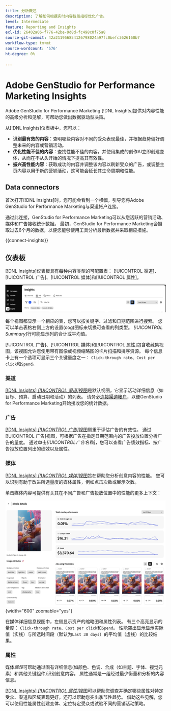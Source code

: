 ```yaml
---
title: 分析概述
description: 了解如何根据实时内容性能指标优化广告。
level: Intermediate
feature: Reporting and Insights
exl-id: 26402a06-f776-42be-9d8d-fc498c0f75a8
source-git-commit: 42a211956854126798024a97fc0befc3626160b7
workflow-type: tm+mt
source-wordcount: '576'
ht-degree: 0%

---
```


# Adobe GenStudio for Performance Marketing Insights

Adobe GenStudio for Performance Marketing [!DNL Insights]提供对内容性能的高级分析和见解，可帮助您做出数据驱动型决策。

从[!DNL Insights]仪表板中，您可以：

- **识别最有效的内容**：查明哪些内容对不同的受众表现最佳，并根据趋势偏好调整未来的内容或营销活动。
- **优化性能不佳的内容**：查找性能不佳的内容，并使用集成的创作AI立即创建变体，从而在不从头开始的情况下提高其有效性。
- **振兴高性能内容**：获取成功的内容并调整该内容以刷新受众的广告，或调整主页内容以用于新的营销活动，这可能会延长其生命周期和性能。

## Data connectors

首次打开[!DNL Insights]时，您可能会看到一个横幅，引导您将Adobe GenStudio for Performance Marketing与渠道帐户连接。

通过此连接，GenStudio for Performance Marketing可以从您活跃的营销活动、媒体和广告接收统计数据。 最初，GenStudio for Performance Marketing会摄取过去6个月的数据，以便您能够使用工具分析最新数据并采取相应措施。

{{connect-insights}}

## 仪表板

[!DNL Insights]仪表板具有每种内容类型的可配置表： [!UICONTROL 渠道]、[!UICONTROL 广告]、[!UICONTROL 媒体]和[!UICONTROL 属性]。

![[!DNL Insights]仪表板](/help/assets/insights-dashboard.png)

每个视图都显示一个相应的表，您可以按关键字、过滤和日期范围进行搜索。 您可以单击表格右侧上方的设置(cog)图标来切换可查看的列类型。 _[!UICONTROL Summary]_&#x200B;行可能显示列的合计或平均值。

[!UICONTROL 广告]、[!UICONTROL 媒体]和[!UICONTROL 属性]包含收藏集视图，该视图允许您使用带有图像或视频缩略图的卡片扫描和排序资源。 每个信息卡上有一个选项可显示三个关键量度之一： `Click-through rate`、`Cost per click`和`Spend`。

### 渠道

[[!DNL Insights] _[!UICONTROL 渠道&#x200B;]_&#x200B;视图](channels.md)是默认视图，它显示活动详细信息（如目标、预算、启动日期和活动）的列表。 请务必[连接渠道帐户](/help/user-guide/connectors/connect-channel.md)，以便GenStudio for Performance Marketing开始接收您的统计数据。

### 广告

[[!DNL Insights] _[!UICONTROL 广告&#x200B;]_&#x200B;视图](ads.md)侧重于评估广告的有效性。 通过[!UICONTROL 广告]视图，可根据广告在指定日期范围内的广告投放位置分析广告的量度。 通过单击&#x200B;_[!UICONTROL &#x200B;广告名称&#x200B;]_，您可以查看广告绩效指标、按广告投放位置列出的绩效以及属性。

### 媒体

[[!DNL Insights] _[!UICONTROL 媒体&#x200B;]_&#x200B;视图](media.md)旨在帮助您分析创意内容的性能。 您可以识别有助于改进所选量度的媒体属性，例如点击次数或展示次数。

单击媒体内容可提供有关其在不同广告和广告投放位置中的性能的更多上下文：

![媒体详细信息](/help/assets/insights-media-details.png){width="600" zoomable="yes"}

在媒体详细信息视图中，左侧显示资产的缩略图和属性列表。 有三个高亮显示的量度： `Click-through rate`、`Cost per click`和`Spend`。 性能突出显示显示实际值（实线）与所选时间段（默认为`Last 30 days`）的平均值（虚线）的比较结果。

### 属性

媒体&#x200B;_属性_&#x200B;可帮助通过固有详细信息(如颜色、色调、合成（如主题、字体、视觉元素）和其他关键组件)识别创意内容。 属性通常是一组经过最少衡量和分析的内容信息。

[[!DNL Insights] _[!UICONTROL 属性&#x200B;]_&#x200B;视图](attributes.md)可以帮助您调查并确定哪些属性对特定受众、渠道和区域表现更好，还可以帮助您突出季节性趋势。 借助这些见解，您可以使用性能属性创建变体、定位特定受众或试验不同的营销活动策略。
